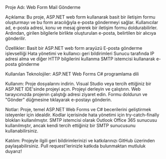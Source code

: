 Proje Adı: Web Form Mail Gönderme

Açıklama:
Bu proje, ASP.NET web form kullanarak basit bir iletişim formu oluşturmayı ve bu form aracılığıyla e-posta göndermeyi sağlar. Kullanıcılar ad, e-posta adresi, konu ve mesaj girerek bir iletişim formu doldurabilirler. Ardından, girilen bilgilerle birlikte oluşturulan e-posta, belirtilen bir alıcıya gönderilir.

Özellikler:
Basit bir ASP.NET web form arayüzü
E-posta gönderme işlevselliği
Hata yönetimi ve kullanıcı geri bildirimleri
Sunucu tarafında IP adresi alma ve diğer HTTP bilgilerini kullanma
SMTP istemcisi kullanarak e-posta gönderme

Kullanılan Teknolojiler:
ASP.NET Web Forms
C# programlama dili

Kullanım:
Proje dosyalarını indirin.
Visual Studio veya tercih ettiğiniz bir ASP.NET IDE'sinde projeyi açın.
Projeyi derleyin ve çalıştırın.
Web tarayıcınızda projenin çalıştığı adresi ziyaret edin.
Formu doldurun ve "Gönder" düğmesine tıklayarak e-postayı gönderin.

Notlar:
Proje, temel ASP.NET Web Forms ve C# becerilerini geliştirmek isteyenler için idealdir.
Kodlar içerisinde hata yönetimi için try-catch-finally blokları kullanılmıştır.
SMTP istemcisi olarak Outlook Office 365 sunucusu kullanılmıştır, ancak kendi tercih ettiğiniz bir SMTP sunucusunu kullanabilirsiniz.

Katılım:
Projeyle ilgili geri bildirimlerinizi ve katkılarınızı GitHub üzerinden paylaşabilirsiniz. Pull request'lerinizle katkıda bulunmaktan mutluluk duyarız!
